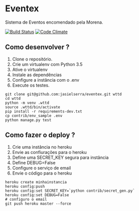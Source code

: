 # Eventex

Sistema de Eventos encomendado pela Morena.

[![Build Status](https://travis-ci.org/jasielserra/eventex.svg?branch=master)](https://travis-ci.org/jasielserra/eventex)
[![Code Climate](https://codeclimate.com/repos/56944a99edd41f005200572b/badges/7d78b013ab2b2fc2c7d5/gpa.svg)](https://codeclimate.com/repos/56944a99edd41f005200572b/feed)



## Como desenvolver ?

1. Clone o repositório.
2. Crie um virtualenv com Python 3.5
3. Ative o virtualenv
4. Instale as dependências
5. Configure a instância com o .env
6. Execute os testes.

```console
git clone git@github.com:jasielserra/eventex.git wttd
cd wttd
python -m venv .wttd
source .wttd/bin/activate
pip install -r requirements-dev.txt
cp contrib/env_sample .env
python manage.py test
```

## Como fazer o deploy ?

1. Crie uma instância no heroku
2. Envie as confiurações para o heroku 
3. Define uma SECRET_KEY segura para instância
4. Define DEBUG=False
5. Configure o serviço de email
6. Envie o código para o heroku

```console
heroku create minhainstancia
heroku config:push
heroku config:set SECRET_KEY=`python contrib/secret_gen.py`
heroku config:set DEBUG=False
# configuro o email
git push heroku master --force
```
